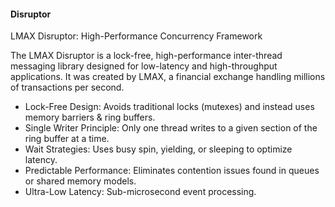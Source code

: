 #### Disruptor

LMAX Disruptor: High-Performance Concurrency Framework

The LMAX Disruptor is a lock-free, high-performance inter-thread messaging library designed for low-latency and high-throughput applications. It was created by LMAX, a financial exchange handling millions of transactions per second.

* Lock-Free Design: Avoids traditional locks (mutexes) and instead uses memory barriers & ring buffers.
* Single Writer Principle: Only one thread writes to a given section of the ring buffer at a time.
* Wait Strategies: Uses busy spin, yielding, or sleeping to optimize latency.
* Predictable Performance: Eliminates contention issues found in queues or shared memory models.
* Ultra-Low Latency: Sub-microsecond event processing.
